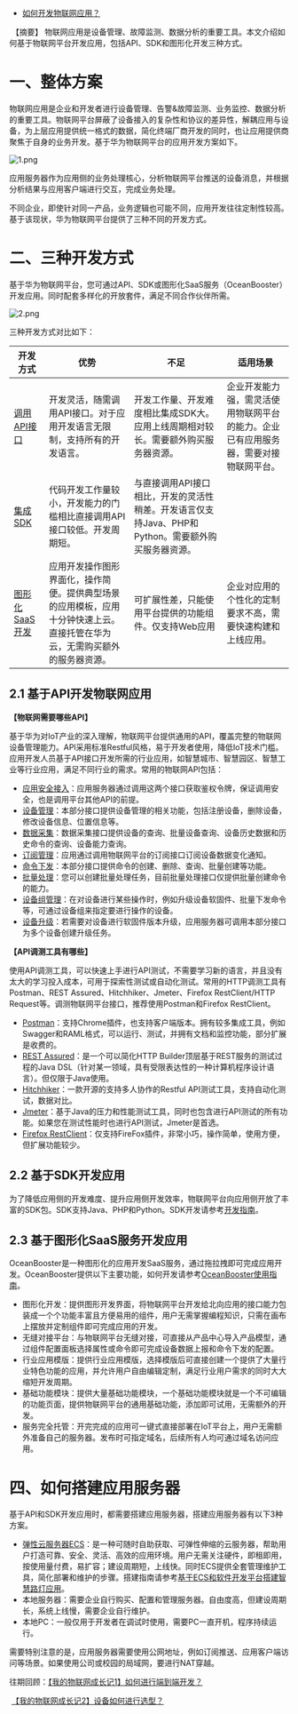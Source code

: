 - [如何开发物联网应用？](https://bbs.huaweicloud.com/blogs/123651)

​        【摘要】 物联网应用是设备管理、故障监测、数据分析的重要工具。本文介绍如何基于物联网平台开发应用，包括API、SDK和图形化开发三种方式。    

# 一、整体方案

物联网应用是企业和开发者进行设备管理、告警&故障监测、业务监控、数据分析的重要工具。物联网平台屏蔽了设备接入的复杂性和协议的差异性，解耦应用与设备，为上层应用提供统一格式的数据，简化终端厂商开发的同时，也让应用提供商聚焦于自身的业务开发。基于华为物联网平台的应用开发方案如下。

![1.png](https://bbs-img.huaweicloud.com/blogs/img/1570677618405565.png)

应用服务器作为应用侧的业务处理核心，分析物联网平台推送的设备消息，并根据分析结果与应用客户端进行交互，完成业务处理。

不同企业，即使针对同一产品，业务逻辑也可能不同，应用开发往往定制性较高。基于该现状，华为物联网平台提供了三种不同的开发方式。

# 二、三种开发方式

基于华为物联网平台，您可通过API、SDK或图形化SaaS服务（OceanBooster）开发应用。同时配套多样化的开放套件，满足不同合作伙伴所需。

![2.png](https://bbs-img.huaweicloud.com/blogs/img/1570677637649764.png)

三种开发方式对比如下：

| 开发方式                                                     | 优势                                                         | 不足                                                         | 适用场景                                                     |
| ------------------------------------------------------------ | ------------------------------------------------------------ | ------------------------------------------------------------ | ------------------------------------------------------------ |
| [调用API接口](https://support.huaweicloud.com/devg-IoT/iot_02_9981.html) | 开发灵活，随需调用API接口。对于应用开发语言无限制，支持所有的开发语言。 | 开发工作量、开发难度相比集成SDK大。应用上线周期相对较长。需要额外购买服务器资源。 | 企业开发能力强，需灵活使用物联网平台的能力。企业已有应用服务器，需要对接物联网平台。 |
| [集成SDK](https://support.huaweicloud.com/devg-IoT/iot_02_9980.html) | 代码开发工作量较小，开发能力的门槛相比直接调用API接口较低。开发周期短。 | 与直接调用API接口相比，开发的灵活性稍差。开发语言仅支持Java、PHP和Python。需要额外购买服务器资源。 |                                                              |
| [图形化SaaS开发](https://support.huaweicloud.com/bestpractice-iot/iot_bp_0005.html) | 应用开发操作图形界面化，操作简便。提供典型场景的应用模板，应用十分钟快速上云。直接托管在华为云，无需购买额外的服务器资源。 | 可扩展性差，只能使用平台提供的功能组件。仅支持Web应用        | 企业对应用的个性化的定制要求不高，需要快速构建和上线应用。   |

## 2.1 基于API开发物联网应用

**【物联网需要哪些API】**

基于华为对IoT产业的深入理解，物联网平台提供通用的API，覆盖完整的物联网设备管理能力。API采用标准Restful风格，易于开发者使用，降低IoT技术门槛。应用开发人员基于API接口开发所需的行业应用，如智慧城市、智慧园区、智慧工业等行业应用，满足不同行业的需求。常用的物联网API包括：

- [应用安全接入](https://support.huaweicloud.com/api-IoT/iot_06_0007.html)：应用服务器通过调用这两个接口获取鉴权令牌，保证调用安全，也是调用平台其他API的前提。
- [设备管理](https://support.huaweicloud.com/api-IoT/iot_06_0010.html)：本部分接口提供设备管理的相关功能，包括注册设备，删除设备，修改设备信息、位置信息等。
- [数据采集](https://support.huaweicloud.com/api-IoT/iot_06_0060.html)：数据采集接口提供设备的查询、批量设备查询、设备历史数据和历史命令的查询、设备能力查询。
- [订阅管理](https://support.huaweicloud.com/api-IoT/iot_06_0025.html)：应用通过调用物联网平台的订阅接口订阅设备数据变化通知。
- [命令下发](https://support.huaweicloud.com/api-IoT/iot_06_0053.html)：本部分接口提供命令的创建、删除、查询、批量创建等功能。
- [批量处理](https://support.huaweicloud.com/api-IoT/iot_06_0021.html)：您可以创建批量处理任务，目前批量处理接口仅提供批量创建命令的能力。
- [设备组管理](https://support.huaweicloud.com/api-IoT/iot_06_0066.html)：在对设备进行某些操作时，例如升级设备软固件、批量下发命令等，可通过设备组来指定要进行操作的设备。
- [设备升级](https://support.huaweicloud.com/api-IoT/iot_06_0075.html)：若需要对设备进行软固件版本升级，应用服务器可调用本部分接口为多个设备创建升级任务。

**【API调测工具有哪些】**

使用API调测工具，可以快速上手进行API测试，不需要学习新的语言，并且没有太大的学习投入成本，可用于探索性测试或自动化测试。常用的HTTP调测工具有Postman、REST Assured、Hitchhiker、Jmeter、Firefox RestClient/HTTP  Request等。调测物联网平台接口，推荐使用Postman和Firefox RestClient。

- [Postman](https://learning.getpostman.com/docs/postman/launching_postman/installation_and_updates/)：支持Chrome插件，也支持客户端版本。拥有较多集成工具，例如Swagger和RAML格式，可以运行、测试，并拥有文档和监控功能，部分扩展是收费的。
- [REST Assured](https://github.com/rest-assured/rest-assured/wiki/Usage)：是一个可以简化HTTP Builder顶层基于REST服务的测试过程的Java DSL（针对某一领域，具有受限表达性的一种计算机程序设计语言）。但仅限于Java使用。
- [Hitchhiker](https://github.com/brookshi/Hitchhiker)：一款开源的支持多人协作的Restful API测试工具，支持自动化测试，数据对比。
- [Jmeter](http://jmeter.apache.org/)：基于Java的压力和性能测试工具，同时也包含进行API测试的所有功能。如果您在测试性能时也进行API测试，Jmeter是首选。
- [Firefox RestClient](https://addons.mozilla.org/zh-CN/firefox/addon/restclient/)：仅支持FireFox插件，非常小巧，操作简单，使用方便，但扩展功能较少。

## 2.2 基于SDK开发应用

为了降低应用侧的开发难度、提升应用侧开发效率，物联网平台向应用侧开放了丰富的SDK包。SDK支持Java、PHP和Python。SDK开发请参考[开发指南](https://support.huaweicloud.com/devg-IoT/iot_02_6002.html)。

## 2.3 基于图形化SaaS服务开发应用

OceanBooster是一种图形化的应用开发SaaS服务，通过拖拉拽即可完成应用开发。OceanBooster提供以下主要功能，如何开发请参考[OceanBooster使用指南](https://www.huaweicloud.com/product/oceanbooster.html)。

- 图形化开发：提供图形开发界面，将物联网平台开发给北向应用的接口能力包装成一个个功能丰富且方便易用的组件，用户无需掌握编程知识，只需在画布上摆放并定制组件即可完成应用的开发。
- 无缝对接平台：与物联网平台无缝对接，可直接从产品中心导入产品模型，通过组件配置面板选择属性或命令即可完成设备数据上报和命令下发的配置。
- 行业应用模版：提供行业应用模版，选择模版后可直接创建一个提供了大量行业特色功能的应用，并允许用户自由编辑定制，满足行业用户需求的同时大大缩短开发周期。
- 基础功能模块：提供大量基础功能模块，一个基础功能模块就是一个不可编辑的功能页面，提供物联网平台的通用基础功能，添加即可试用，无需额外的开发。
- 服务完全托管：开完完成的应用可一键式直接部署在IoT平台上，用户无需额外准备自己的服务器。发布时可指定域名，后续所有人均可通过域名访问应用。

# 四、如何搭建应用服务器

基于API和SDK开发应用时，都需要搭建应用服务器，搭建应用服务器有以下3种方案。

- [弹性云服务器ECS](https://www.huaweicloud.com/product/ecs.html)：是一种可随时自助获取、可弹性伸缩的云服务器，帮助用户打造可靠、安全、灵活、高效的应用环境。用户无需关注硬件，即租即用，按使用量付费，易扩容；建设周期短，上线快。同时ECS提供全套管理维护工具，简化部署和维护的步骤。搭建指南请参考[基于ECS和软件开发平台搭建智慧路灯应用](https://support.huaweicloud.com/bestpractice-iot/iot_bp_0006.html)。
- 本地服务器：需要企业自行购买、配置和管理服务器。自由度高，但建设周期长，系统上线慢，需要企业自行维护。
- 本地PC：一般仅用于开发者在调试时使用，需要PC一直开机，程序持续运行。

需要特别注意的是，应用服务器需要使用公网地址，例如订阅推送、应用客户端访问等场景。如果使用公司或校园的局域网，要进行NAT穿越。

往期回顾：[【我的物联网成长记1】如何进行端到端开发？](https://bbs.huaweicloud.com/blogs/120061)

​         [【我的物联网成长记2】设备如何进行选型？](https://bbs.huaweicloud.com/blogs/8d61687cd36c11e9b759fa163e330718)